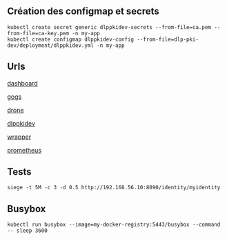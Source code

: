 ## Création des configmap et secrets
```
kubectl create secret generic dlppkidev-secrets --from-file=ca.pem --from-file=ca-key.pem -n my-app
kubectl create configmap dlppkidev-config --from-file=dlp-pki-dev/deployment/dlppkidev.yml -n my-app
```

## Urls
[dashboard](http://192.168.56.10)

[gogs](http://192.168.56.10:8888)

[drone](http://192.168.56.10:8000)

[dlppkidev](http://192.168.56.10:8090)

[wrapper](http://192.168.56.10:8095)

[prometheus](http://192.168.56.12:30999)

## Tests

```
siege -t 5M -c 3 -d 0.5 http://192.168.56.10:8090/identity/myidentity
```


## Busybox


```
kubectl run busybox --image=my-docker-registry:5443/busybox --command -- sleep 3600
```
